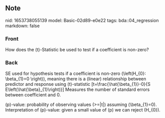 ## Note
nid: 1653738055139
model: Basic-02d89-e0e22
tags: bda::04_regression
markdown: false

### Front
How does the \(t\)-Statistic be used to test if a coefficient is non-zero?

### Back
SE used for hypothesis tests if a coefficient is non-zero \(\left(H_{0}: \beta_{1}=0 \right)\), meaning there is a (linear) relationship between predictor and response using \(t\)-statistic
\[t=\frac{\hat{\beta_{1}}-0}{S E\left(\hat{\beta}_{1}\right)}\]
Measures the number of standard errors between coefficient and 0.

\(p\)-value: probability of observing values \(>=|t|\) assuming \(\beta_{1}=0\).
Interpretation of \(p\)-value: given a small value of \(p\) we can reject \(H_{0}\).
